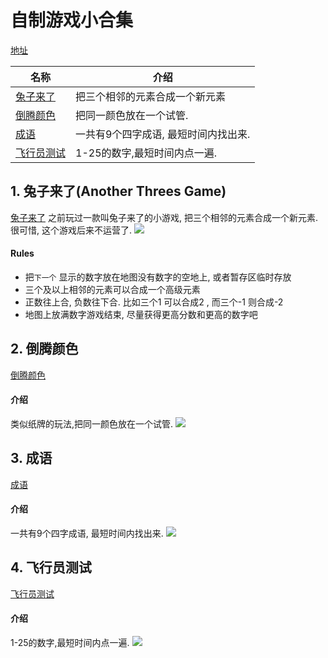 # 自制游戏小合集

[地址](http://43.143.182.5/)

| 名称 | 介绍 |
|----|----|
|  [兔子来了](http://43.143.182.5/sanhe1)  | 把三个相邻的元素合成一个新元素   |
|  [倒腾颜色](http://43.143.182.5/colortube)  |  把同一颜色放在一个试管.  |
|  [成语](http://43.143.182.5/chengyu)  |  一共有9个四字成语, 最短时间内找出来.  |
|  [飞行员测试](http://43.143.182.5/flight)  |  1-25的数字,最短时间内点一遍.  |



## 1. 兔子来了(Another Threes Game)
[兔子来了](http://43.143.182.5/sanhe1)
之前玩过一款叫兔子来了的小游戏, 把三个相邻的元素合成一个新元素. 很可惜, 这个游戏后来不运营了.
![](https://raw.githubusercontent.com/zhedoushenmegui/sanhei/refs/heads/master/docs/demo.png)

#### Rules
- 把`下一个` 显示的数字放在地图没有数字的空地上, 或者暂存区临时存放
- 三个及以上相邻的元素可以合成一个高级元素
- 正数往上合, 负数往下合. 比如三个1 可以合成2 , 而三个-1 则合成-2
- 地图上放满数字游戏结束, 尽量获得更高分数和更高的数字吧

## 2. 倒腾颜色
[倒腾颜色](http://43.143.182.5/colortube)
#### 介绍
类似纸牌的玩法,把同一颜色放在一个试管.
![](https://raw.githubusercontent.com/zhedoushenmegui/sanhei/refs/heads/master/docs/colortube.png)

## 3. 成语
[成语](http://43.143.182.5/chengyu)
#### 介绍
一共有9个四字成语, 最短时间内找出来.
![](https://raw.githubusercontent.com/zhedoushenmegui/sanhei/refs/heads/master/docs/chengyu.png)

## 4. 飞行员测试
[飞行员测试](http://43.143.182.5/flight)
#### 介绍
1-25的数字,最短时间内点一遍.
![](https://raw.githubusercontent.com/zhedoushenmegui/sanhei/refs/heads/master/docs/flight.png)
